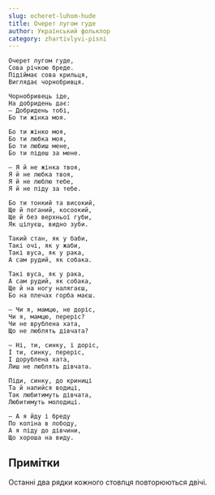 ```yaml
---
slug: ocheret-luhom-hude
title: Очерет лугом гуде
author: Український фольклор
category: zhartivlyvi-pisni
---
```

```
Очерет лугом гуде,
Сова річкою бреде.
Підіймає сова крильця,
Виглядає чорнобривця.
```

```
Чорнобривець іде,
На добридень дає:
— Добридень тобі,
Бо ти жінка моя.
```

```
Бо ти жінко моя,
Бо ти любка моя,
Бо ти любиш мене,
Бо ти підеш за мене.
```

```
— Я й не жінка твоя,
Я й не любка твоя,
Я й не люблю тебе,
Я й не піду за тебе.
```

```
Бо ти тонкий та високий,
Ще й поганий, косоокий,
Ще й без верхньої губи,
Як цілуєш, видно зуби.
```

```
Такий стан, як у баби,
Такі очі, як у жаби,
Такі вуса, як у рака,
А сам рудий, як собака.
```

```
Такі вуса, як у рака,
А сам рудий, як собака,
Ще й на ногу налягаєш,
Бо на плечах горба маєш.
```

```
— Чи я, мамцю, не доріс,
Чи я, мамцю, переріс?
Чи не врублена хата,
Що не люблять дівчата?
```

```
— Ні, ти, синку, і доріс,
І ти, синку, переріс,
І дорублена хата,
Лиш не люблять дівчата.
```

```
Піди, синку, до криниці
Та й напийся водиці,
Так любитимуть дівчата,
Любитимуть молодиці.
```

```
— А я йду і бреду
По коліна в лободу,
А я піду до дівчини,
Що хороша на виду.
```

## Примітки

Останні два рядки кожного стовпця повторюються двічі.

